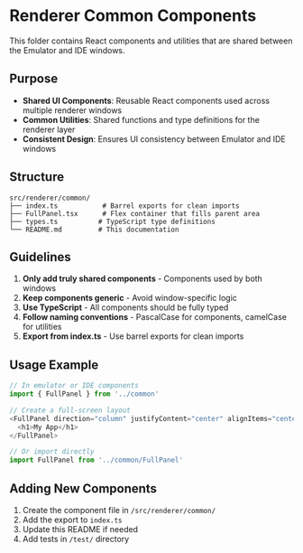# Renderer Common Components

This folder contains React components and utilities that are shared between the Emulator and IDE windows.

## Purpose
- **Shared UI Components**: Reusable React components used across multiple renderer windows
- **Common Utilities**: Shared functions and type definitions for the renderer layer
- **Consistent Design**: Ensures UI consistency between Emulator and IDE windows

## Structure
```
src/renderer/common/
├── index.ts           # Barrel exports for clean imports
├── FullPanel.tsx      # Flex container that fills parent area
├── types.ts          # TypeScript type definitions
└── README.md         # This documentation
```

## Guidelines
1. **Only add truly shared components** - Components used by both windows
2. **Keep components generic** - Avoid window-specific logic
3. **Use TypeScript** - All components should be fully typed
4. **Follow naming conventions** - PascalCase for components, camelCase for utilities
5. **Export from index.ts** - Use barrel exports for clean imports

## Usage Example
```typescript
// In emulator or IDE components
import { FullPanel } from '../common'

// Create a full-screen layout
<FullPanel direction="column" justifyContent="center" alignItems="center">
  <h1>My App</h1>
</FullPanel>

// Or import directly
import FullPanel from '../common/FullPanel'
```

## Adding New Components
1. Create the component file in `/src/renderer/common/`
2. Add the export to `index.ts`
3. Update this README if needed
4. Add tests in `/test/` directory
